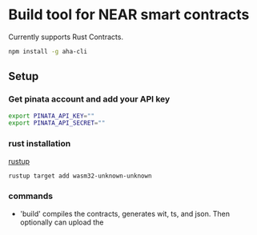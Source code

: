 # Build tool for NEAR smart contracts

Currently supports Rust Contracts.

```bash
npm install -g aha-cli
```

## Setup

### Get pinata account and add your API key

```bash
export PINATA_API_KEY=""
export PINATA_API_SECRET=""
```

### rust installation

[rustup](https://rustup.rs/)

```bash
rustup target add wasm32-unknown-unknown
```


### commands

- 'build' compiles the contracts, generates wit, ts, and json.  Then optionally can upload the 